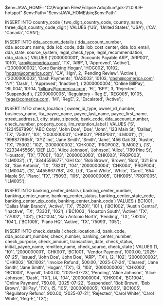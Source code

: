 $env:JAVA_HOME="C:\Program Files\Eclipse Adoptium\jdk-21.0.8.9-hotspot"
$env:Path="$env:JAVA_HOME\bin;$env:Path"

INSERT INTO country_code (
    two_digit_country_code,
    country_name,
    three_digit_country_code_digit
)
VALUES 
('US', 'United States', 'USA'),
('CA', 'Canada', 'CAN');


INSERT INTO dda_account_details (
    dda_account_number,
    dda_account_name,
    dda_lob_code,
    dda_lob_cost_center,
    dda_lob_email,
    dda_state,
    source_system,
    legal_check_type,
    legal_recommendation,
    dda_status
) VALUES
('2000000001', 'Accounts Payable ARP', 'ARP001', 10101, 'arp@comerica.com', 'TX', 'ARP', 1, 'Approved', 'Active'),
('2000000002', 'Core Banking Hogan', 'HOG002', 10102, 'hogan@comerica.com', 'CA', 'Hgn', 2, 'Pending Review', 'Active'),
('2000000003', 'Dash Payments', 'DAS003', 10103, 'dash@comerica.com', 'NY', 'Dash', 1, 'Approved', 'Inactive'),
('2000000004', 'Online BillPay', 'BIL004', 10104, 'billpay@comerica.com', 'FL', 'BPY', 3, 'Rejected', 'Suspended'),
('2000000005', 'Regulatory - Reg E', 'REG005', 10105, 'rege@comerica.com', 'MI', 'RegE', 2, 'Escalated', 'Active');




INSERT INTO check_location (
    owner_id_type,
    owner_id_number,
    business_name,
    lka_payee_name,
    payee_last_name,
    payee_first_name,
    street_address_1,
    city,
    state,
    zipcode,
    bank_code,
    dda_account_number,
    check_number,
    property_code,
    ilm_retention_label
) VALUES 
('S', '1234567890', 'ABC Corp', 'John Doe', 'Doe', 'John', '123 Main St', 'Dallas', 'TX', '75001', '101', '2000000001', 'CHK001', 'PROP001', 'ILM001'),
('I', '9988776655', 'XYZ Inc', 'Jane Smith', 'Smith', 'Jane', '456 Oak St', 'Austin', 'TX', '75002', '102', '2000000002', 'CHK002', 'PROP002', 'ILM002'),
('S', '2233445566', 'DEF LLC', 'Alice Johnson', 'Johnson', 'Alice', '789 Pine St', 'Houston', 'TX', '77001', '103', '2000000003', 'CHK003', 'PROP003', 'ILM003'),
('I', '3344556677', 'GHI Co', 'Bob Brown', 'Brown', 'Bob', '321 Elm St', 'San Antonio', 'TX', '78201', '104', '2000000004', 'CHK004', 'PROP004', 'ILM004'),
('S', '4455667788', 'JKL Ltd', 'Carol White', 'White', 'Carol', '654 Maple St', 'Plano', 'TX', '75093', '105', '2000000005', 'CHK005', 'PROP005', 'ILM005');


INSERT INTO banking_center_details (
    banking_center_number, banking_center_name, banking_center_status,
    banking_center_state_code, banking_center_zip_code, banking_center_bank_code
) VALUES
('BC1001', 'Dallas Main Branch', 'Active', 'TX', '75201', '101'),
('BC1002', 'Austin Central', 'Inactive', 'TX', '73301', '102'),
('BC1003', 'Houston South', 'Active', 'TX', '77002', '103'),
('BC1004', 'San Antonio North', 'Pending', 'TX', '78205', '104'),
('BC1005', 'Plano HQ', 'Active', 'TX', '75093', '105');



INSERT INTO check_details (
    check_location_id,
    bank_code,
    dda_account_number,
    check_number,
    banking_center_number,
    check_purpose,
    check_amount,
    transaction_date,
    check_status,
    initial_payee_name,
    remittee_name,
    check_source,
    check_state
) VALUES
(1, '101', '2000000001', 'CHK001', 'BC1001', 'Vendor Payment', 1000.00, '2025-07-25', 'Issued', 'John Doe', 'John Doe', 'ARP', 'TX'),
(2, '102', '2000000002', 'CHK002', 'BC1002', 'Invoice Refund', 500.00, '2025-07-24', 'Cleared', 'Jane Smith', 'Jane Smith', 'Hogan', 'TX'),
(3, '103', '2000000003', 'CHK003', 'BC1003', 'Payroll', 1500.00, '2025-07-23', 'Pending', 'Alice Johnson', 'Alice Johnson', 'Dash', 'TX'),
(4, '104', '2000000004', 'CHK004', 'BC1004', 'Online Payment', 750.00, '2025-07-22', 'Suspended', 'Bob Brown', 'Bob Brown', 'BillPay', 'TX'),
(5, '105', '2000000005', 'CHK005', 'BC1005', 'Regulatory Refund', 900.00, '2025-07-21', 'Rejected', 'Carol White', 'Carol White', 'Reg-E', 'TX');









